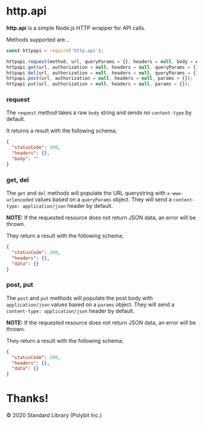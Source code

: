 # http.api

**http.api** is a simple Node.js HTTP wrapper for API calls.

Methods supported are...

```javascript
const httpapi = require('http.api');

httpapi.request(method, url, queryParams = {}, headers = null, body = null);
httpapi.get(url, authorization = null, headers = null, queryParams = {});
httpapi.del(url, authorization = null, headers = null, queryParams = {});
httpapi.post(url, authorization = null, headers = null, params = {});
httpapi.put(url, authorization = null, headers = null, params = {});
```

### request

The `request` method takes a raw `body` string and sends no `content-type` by default.

It returns a result with the following schema;

```json
{
  "statusCode": 200,
  "headers": {},
  "body": ""
}
```

### get, del

The `get` and `del` methods will populate the URL querystring with `x-www-urlencoded`
values based on a `queryParams` object. They will send a
`content-type: application/json` header by default.

**NOTE:** If the requested resource does not return JSON data, an error will be thrown.

They return a result with the following schema;

```json
{
  "statusCode": 200,
  "headers": {},
  "data": {}
}
```

### post, put

The `post` and `put` methods will populate the post body with `application/json`
values based on a `params` object. They will send a
`content-type: application/json` header by default.

**NOTE:** If the requested resource does not return JSON data, an error will be thrown.

They return a result with the following schema;

```json
{
  "statusCode": 200,
  "headers": {},
  "data": {}
}
```

# Thanks!

&copy; 2020 Standard Library (Polybit Inc.)
